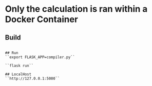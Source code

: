 # Only the calculation is ran within a Docker Container

## Build
````

## Run
``export FLASK_APP=compiler.py``

``flask run``

## LocalHost
``http://127.0.0.1:5000``


